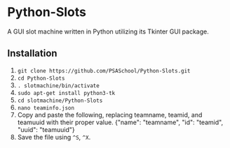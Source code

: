 # Python-Slots
A GUI slot machine written in Python utilizing its Tkinter GUI package.

## Installation
1. `git clone https://github.com/PSASchool/Python-Slots.git`
2. `cd Python-Slots`
3. `. slotmachine/bin/activate`
4. `sudo apt-get install python3-tk`
5. `cd slotmachine/Python-Slots`
6. `nano teaminfo.json`
7. Copy and paste the following, replacing teamname, teamid, and teamuuid with their proper value.
  {"name": "teamname", "id": "teamid", "uuid": "teamuuid"}
8. Save the file using `^S`, `^X`.
